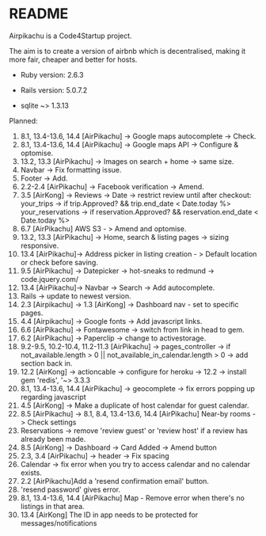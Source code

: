 # README

Airpikachu is a Code4Startup project.

The aim is to create a version of airbnb which is decentralised, making it more fair, cheaper and better for hosts.

* Ruby version: 2.6.3

* Rails version: 5.0.7.2

* sqlite ~> 1.3.13

Planned:
1. 8.1, 13.4-13.6, 14.4 [AirPikachu] -> Google maps autocomplete -> Check.
2.  8.1, 13.4-13.6, 14.4 [AirPikachu] -> Google maps API -> Configure & optomise.
3. 13.2, 13.3 [AirPikachu] -> Images on search + home -> same size.
4. Navbar -> Fix formatting issue.
5. Footer -> Add.
6. 2.2-2.4 [AirPikachu] -> Facebook verification -> Amend.
8. 3.5 [AirKong] -> Reviews -> Date -> restrict review until after checkout: your_trips -> if trip.Approved? && trip.end_date < Date.today %> your_reservations -> if reservation.Approved? && reservation.end_date < Date.today %>
9. 6.7 [AirPikachu] AWS S3 - > Amend and optomise.
10. 13.2, 13.3 [AirPikachu] -> Home, search & listing pages -> sizing responsive.
11. 13.4 [AirPikachu]-> Address picker in listing creation - > Default location or check before saving.
12. 9.5 [AirPikachu] -> Datepicker -> hot-sneaks to redmund -> code.jquery.com/
13. 13.4 [AirPikachu]-> Navbar -> Search -> Add autocomplete.
14. Rails -> update to newest version.
15. 2.3 [Airpikachu] -> 1.3 [AirKong] -> Dashboard nav - set to specific pages.
16. 4.4 [Airpikachu] -> Google fonts -> Add javascript links.
17. 6.6 [AirPikachu] -> Fontawesome -> switch from link in head to gem.
18. 6.2 [AirPikachu] -> Paperclip -> change to activestorage.
19. 9.2-9.5, 10.2-10.4, 11.2-11.3 [AirPikachu] -> pages_controller -> if not_available.length > 0 || not_available_in_calendar.length > 0 -> add section back in.
20. 12.2 [AirKong] -> actioncable -> configure for heroku -> 12.2 -> install gem 'redis', '~> 3.3.3
21. 8.1, 13.4-13.6, 14.4 [AirPikachu] -> geocomplete -> fix errors popping up regarding javascript
22. 4.5 [AirKong] -> Make a duplicate of host calendar for guest calendar.
23. 8.5 [AirPikachu] -> 8.1, 8.4, 13.4-13.6, 14.4 [AirPikachu] Near-by rooms -> Check settings
24. Reservations -> remove 'review guest' or 'review host' if a review has already been made.
25. 8.5 [AirKong] -> Dashboard -> Card Added -> Amend button
26. 2.3, 3.4 [AirPikachu] -> header -> Fix spacing
27. Calendar -> fix error when you try to access calendar and no calendar exists.
28. 2.2 [AirPikachu]Add a 'resend confirmation email' button.
29. 'resend password' gives error.
30.  8.1, 13.4-13.6, 14.4 [AirPikachu] Map - Remove error when there's no listings in that area.
31. 13.4 [AirKong] The ID in app needs to be protected for messages/notifications
